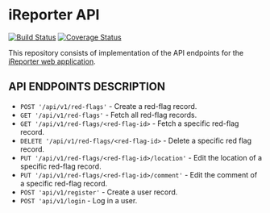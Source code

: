 # iReporter API

[![Build Status](https://travis-ci.org/khwilo/ireporter-API.svg?branch=ch-api-endpoints-description-162361783)](https://travis-ci.org/khwilo/ireporter-API) [![Coverage Status](https://coveralls.io/repos/github/khwilo/ireporter-API/badge.svg?branch=ch-api-endpoints-description-162361783)](https://coveralls.io/github/khwilo/ireporter-API?branch=ch-api-endpoints-description-162361783)  

This repository consists of implementation of the API endpoints for the [iReporter web application](https://khwilo.github.io/iReporter/UI/).  

## API ENDPOINTS DESCRIPTION

- `POST '/api/v1/red-flags'` - Create a red-flag record.
- `GET '/api/v1/red-flags'` - Fetch all red-flag records.
- `GET '/api/v1/red-flags/<red-flag-id>` - Fetch a specific red-flag record.
- `DELETE '/api/v1/red-flags/<red-flag-id>` - Delete a specific red flag record.
- `PUT '/api/v1/red-flags/<red-flag-id>/location'` - Edit the location of a specific red-flag record.
- `PUT '/api/v1/red-flags/<red-flag-id>/comment'` - Edit the comment of a specific red-flag record.
- `POST 'api/v1/register'` - Create a user record.
- `POST 'api/v1/login` - Log in a user.  
